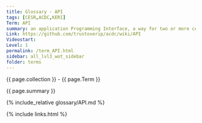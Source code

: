 ```yaml
---
title: Glossary - API
tags: [CESR,ACDC,KERI]
Term: API
summary: an application Programming Interface, a way for two or more computer programs to communicate with each other.
Link: https://github.com/trustoverip/acdc/wiki/API
Videostart: 
Level: 1
permalink: /term_API.html
sidebar: all_lvl3_wot_sidebar
folder: terms
---
```


{{ page.collection }} - {{ page.Term }}

   {{ page.summary }}

{% include_relative glossary/API.md %}

 {% include links.html %} 
